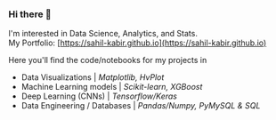 ### Hi there 👋

I'm interested in Data Science, Analytics, and Stats. \
My Portfolio: [https://sahil-kabir.github.io](https://sahil-kabir.github.io)

Here you'll find the code/notebooks for my projects in
 - Data Visualizations | *Matplotlib, HvPlot*
 - Machine Learning models | *Scikit-learn, XGBoost*
 - Deep Learning (CNNs) | *Tensorflow/Keras*
 - Data Engineering / Databases | *Pandas/Numpy, PyMySQL & SQL*
